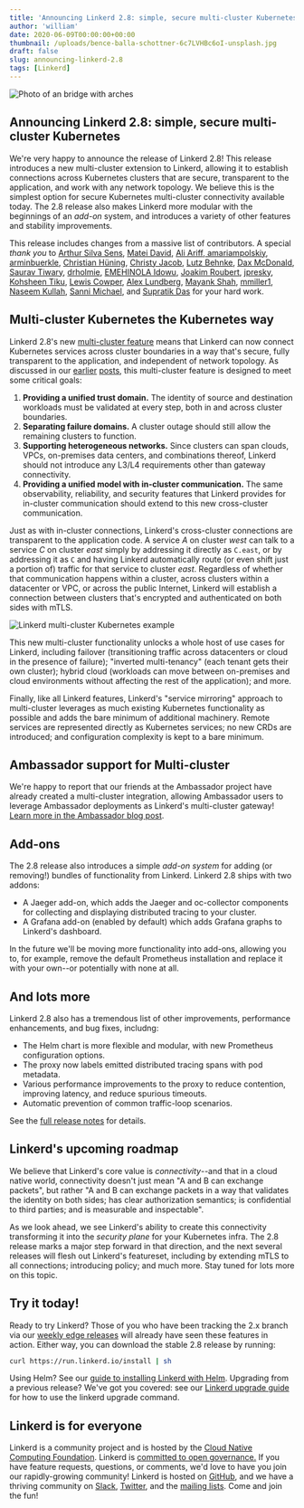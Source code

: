```yaml
---
title: 'Announcing Linkerd 2.8: simple, secure multi-cluster Kubernetes'
author: 'william'
date: 2020-06-09T00:00:00+00:00
thumbnail: /uploads/bence-balla-schottner-6c7LVHBc6oI-unsplash.jpg
draft: false
slug: announcing-linkerd-2.8
tags: [Linkerd]
---
```


![Photo of an bridge with arches](/uploads/bence-balla-schottner-6c7LVHBc6oI-unsplash.jpg)

## Announcing Linkerd 2.8: simple, secure multi-cluster Kubernetes

We're very happy to announce the release of Linkerd 2.8! This release
introduces a new multi-cluster extension to Linkerd, allowing it to establish
connections across Kubernetes clusters that are secure, transparent to the
application, and work with any network topology. We believe this is the
simplest option for secure Kubernetes multi-cluster connectivity available
today. The 2.8 release also makes Linkerd more modular with the beginnings of
an _add-on_ system, and introduces a variety of other features and stability
improvements.

This release includes changes from a massive list of contributors. A special
*thank you* to [Arthur Silva Sens](https://github.com/ArthurSens), [Matei
David](https://github.com/Matei207), [Ali Ariff](https://github.com/aliariff),[
amariampolskiy](https://github.com/amariampolskiy),[
arminbuerkle](https://github.com/arminbuerkle), [Christian
Hüning](https://github.com/christianhuening), [Christy
Jacob](https://github.com/christyjacob4), [Lutz
Behnke](https://github.com/cypherfox), [Dax
McDonald](https://github.com/daxmc99), [Saurav
Tiwary](https://github.com/dr0pdb), [drholmie](https://github.com/drholmie),
[EMEHINOLA Idowu](https://github.com/hydeenoble), [Joakim
Roubert](https://github.com/joakimr-axis),
[jpresky](https://github.com/jpresky), [Kohsheen
Tiku](https://github.com/kohsheen1234), [Lewis
Cowper](https://github.com/lewiscowper), [Alex
Lundberg](https://github.com/lundbird), [Mayank
Shah](https://github.com/mayankshah1607),
[mmiller1](https://github.com/mmiller1), [Naseem
Kullah](https://github.com/naseemkullah), [Sanni
Michael](https://github.com/sannimichaelse), and [Supratik
Das](https://github.com/supra08) for your hard work.

## Multi-cluster Kubernetes the Kubernetes way

Linkerd 2.8's new [multi-cluster feature](/2/features/multicluster/) means that
Linkerd can now connect Kubernetes services across cluster boundaries in a way
that's secure, fully transparent to the application, and independent of network
topology. As discussed in our
[earlier](https://linkerd.io/2020/02/17/architecting-for-multicluster-kubernetes/)
[posts](https://linkerd.io/2020/02/25/multicluster-kubernetes-with-service-mirroring/),
this multi-cluster feature is designed to meet some critical goals:

1. **Providing a unified trust domain.** The identity of source and destination
   workloads must be validated at every step, both in and across cluster
   boundaries.
2. **Separating failure domains.** A cluster outage should still allow the
   remaining clusters to function.
3. **Supporting heterogeneous networks.** Since clusters can span clouds, VPCs,
   on-premises data centers, and combinations thereof, Linkerd should not
   introduce any L3/L4 requirements other than gateway connectivity.
4. **Providing a unified model with in-cluster communication.** The same
   observability, reliability, and security features that Linkerd provides for
   in-cluster communication should extend to this new cross-cluster
   communication.

Just as with in-cluster connections, Linkerd's cross-cluster connections are
transparent to the application code. A service _A_ on cluster _west_ can talk
to a service _C_ on cluster _east_ simply by addressing it directly as
`C.east`, or by addressing it as `C` and having Linkerd automatically route (or
even shift just a portion of) traffic for that service to cluster _east_.
Regardless of whether that communication happens within a cluster, across
clusters within a datacenter or VPC, or across the public Internet,  Linkerd
will establish a connection between clusters that's encrypted and authenticated
on both sides with mTLS.

![Linkerd multi-cluster Kubernetes example](/uploads/linkerd_blog_2.8-diagrams_multicluster.png "Linkerd multi-cluster Kubernetes example")

This new multi-cluster functionality unlocks a whole host of use cases for
Linkerd, including failover (transitioning traffic across datacenters or cloud
in the presence of failure); "inverted multi-tenancy" (each tenant gets their
own cluster); hybrid cloud (workloads can move between on-premises and cloud
environments without affecting the rest of the application); and more.

Finally, like all Linkerd features, Linkerd's "service mirroring" approach to
multi-cluster leverages as much existing Kubernetes functionality as possible
and adds the bare minimum of additional machinery. Remote services are
represented directly as Kubernetes services; no new CRDs are introduced; and
configuration complexity is kept to a bare minimum.

## Ambassador support for Multi-cluster

We're happy to report that our friends at the Ambassador project have already
created a multi-cluster integration, allowing Ambassador users to leverage
Ambassador deployments as Linkerd's multi-cluster gateway! [Learn more in the
Ambassador blog post](https://blog.getambassador.io/).

## Add-ons

The 2.8 release also introduces a simple _add-on system_ for adding (or
removing!) bundles of functionality from Linkerd. Linkerd 2.8 ships with two
addons:

* A Jaeger add-on, which adds the Jaeger and oc-collector components for
  collecting and displaying distributed tracing to your cluster.
* A Grafana add-on (enabled by default) which adds Grafana graphs to Linkerd's
  dashboard.

In the future we'll be moving more functionality into add-ons, allowing you to,
for example, remove the default Prometheus installation and replace it with
your own--or potentially with none at all.

## And lots more

Linkerd 2.8 also has a tremendous list of other improvements, performance
enhancements, and bug fixes, includng:

* The Helm chart is more flexible and modular, with new Prometheus
  configuration options.
* The proxy now labels emitted distributed tracing spans with pod metadata.
* Various performance improvements to the proxy to reduce contention, improving
  latency, and reduce spurious timeouts.
* Automatic prevention of common traffic-loop scenarios.

See the [full release
notes](https://github.com/linkerd/linkerd2/releases/tag/stable-2.8.0) for
details.

## Linkerd's upcoming roadmap

We believe that Linkerd's core value is _connectivity_--and that in a cloud
native world, connectivity doesn't just mean "A and B can exchange packets",
but rather "A and B can exchange packets in a way that validates the identity
on both sides; has clear authorization semantics; is confidential to third
parties; and is measurable and inspectable".

As we look ahead, we see Linkerd's ability to create this connectivity
transforming it into the _security plane_ for your Kubernetes infra. The 2.8
release marks a major step forward in that direction, and the next several
releases will flesh out Linkerd's featureset, including by extending mTLS to
all connections; introducing policy; and much more. Stay tuned for lots more on
this topic.

## Try it today!

Ready to try Linkerd? Those of you who have been tracking the 2.x branch via
our [weekly edge releases](https://linkerd.io/2/edge) will already have seen
these features in action. Either way, you can download the stable 2.8 release
by running:

```bash
curl https://run.linkerd.io/install | sh
```

Using Helm? See our [guide to installing Linkerd with
Helm](https://linkerd.io/2/tasks/install-helm/). Upgrading from a previous
release? We've got you covered: see our [Linkerd upgrade
guide](https://linkerd.io/2/tasks/upgrade/) for how to use the linkerd upgrade
command.

## Linkerd is for everyone

Linkerd is a community project and is hosted by the [Cloud Native Computing
Foundation](https://cncf.io/). Linkerd is [committed to open
governance.](https://linkerd.io/2019/10/03/linkerds-commitment-to-open-governance/)
If you have feature requests, questions, or comments, we'd love to have you
join our rapidly-growing community! Linkerd is hosted on
[GitHub](https://github.com/linkerd/), and we have a thriving community on
[Slack](https://slack.linkerd.io/), [Twitter](https://twitter.com/linkerd), and
the [mailing lists](https://linkerd.io/2/get-involved/). Come and join the fun!
